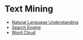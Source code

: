 # Text Mining

* [Natural Language Understanding](nlu)
* [Search Engine](searchengine)
* [Word Cloud](word_cloud)
